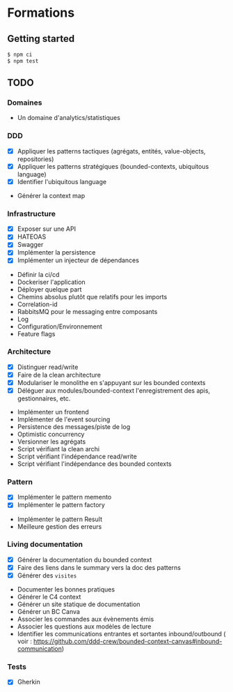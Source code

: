 # Formations

## Getting started

```sh
$ npm ci
$ npm test
```

## TODO

### Domaines

- Un domaine d'analytics/statistiques

### DDD

- [x] Appliquer les patterns tactiques (agrégats, entités, value-objects, repositories)
- [x] Appliquer les patterns stratégiques (bounded-contexts, ubiquitous language)
- [x] Identifier l'ubiquitous language
- Générer la context map

### Infrastructure

- [x] Exposer sur une API
- [x] HATEOAS
- [x] Swagger
- [x] Implémenter la persistence
- [x] Implémenter un injecteur de dépendances
- Définir la ci/cd
- Dockeriser l'application
- Déployer quelque part
- Chemins absolus plutôt que relatifs pour les imports
- Correlation-id
- RabbitsMQ pour le messaging entre composants
- Log
- Configuration/Environnement
- Feature flags

### Architecture

- [x] Distinguer read/write
- [x] Faire de la clean architecture
- [x] Modulariser le monolithe en s'appuyant sur les bounded contexts
- [x] Déléguer aux modules/bounded-context l'enregistrement des apis, gestionnaires, etc.
- Implémenter un frontend
- Implémenter de l'event sourcing
- Persistence des messages/piste de log
- Optimistic concurrency
- Versionner les agrégats
- Script vérifiant la clean archi
- Script vérifiant l'indépendance read/write
- Script vérifiant l'indépendance des bounded contexts

### Pattern

- [x] Implémenter le pattern memento
- [x] Implémenter le pattern factory
- Implémenter le pattern Result
- Meilleure gestion des erreurs

### Living documentation

- [x] Générer la documentation du bounded context
- [x] Faire des liens dans le summary vers la doc des patterns
- [x] Générer des `visites`
- Documenter les bonnes pratiques
- Générer le C4 context
- Générer un site statique de documentation
- Générer un BC Canva
- Associer les commandes aux évènements émis
- Associer les questions aux modèles de lecture
- Identifier les communications entrantes et sortantes inbound/outbound (
  voir : https://github.com/ddd-crew/bounded-context-canvas#inbound-communication)

### Tests

- [x] Gherkin
